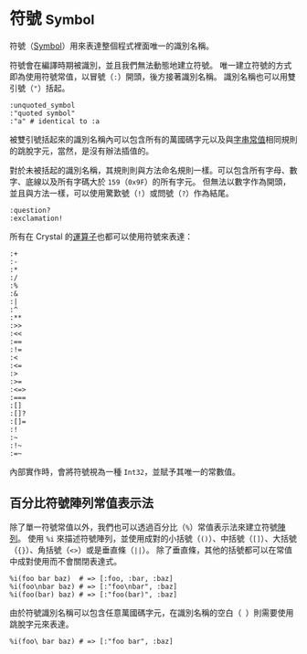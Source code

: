 # 符號 <small>Symbol</small>

符號（[Symbol](http://crystal-lang.org/api/Symbol.html)）用來表達整個程式裡面唯一的識別名稱。

符號會在編譯時期被識別，並且我們無法動態地建立符號。
唯一建立符號的方式即為使用符號常值，以冒號（`:`）開頭，後方接著識別名稱。
識別名稱也可以用雙引號（`"`）括起。

```crystal
:unquoted_symbol
:"quoted symbol"
:"a" # identical to :a
```

被雙引號括起來的識別名稱內可以包含所有的萬國碼字元以及與[字串常值](./string.md)相同規則的跳脫字元，當然，是沒有辦法插值的。

對於未被括起的識別名稱，其規則則與方法命名規則一樣。可以包含所有字母、數字、底線以及所有字碼大於 `159`（`0x9F`）的所有字元。
但無法以數字作為開頭，並且與方法一樣，可以使用驚歎號（`!`）或問號（`?`）作為結尾。

```crystal
:question?
:exclamation!
```

所有在 Crystal 的[運算子](../operators.md)也都可以使用符號來表達：

```crystal
:+
:-
:*
:/
:%
:&
:|
:^
:**
:>>
:<<
:==
:!=
:<
:<=
:>
:>=
:<=>
:===
:[]
:[]?
:[]=
:!
:~
:!~
:=~
```

內部實作時，會將符號視為一種 `Int32`，並賦予其唯一的常數值。

## 百分比符號陣列常值表示法

除了單一符號常值以外，我們也可以透過百分比（`%`）常值表示法來建立符號[陣列](https://crystal-lang.org/api/Array.html)。
使用 `%i` 來描述符號陣列，並使用成對的小括號（`()`）、中括號（`[]`）、大括號（`{}`）、角括號（`<>`）或是垂直條（`||`）。
除了垂直條，其他的括號都可以在常值中成對使用而不會關閉表達式。

```crystal
%i(foo bar baz)  # => [:foo, :bar, :baz]
%i(foo\nbar baz) # => [:"foo\nbar", :baz]
%i(foo(bar) baz) # => [:"foo(bar)", :baz]
```

由於符號識別名稱可以包含任意萬國碼字元，在識別名稱的空白（` `）則需要使用跳脫字元來表達。

```crystal
%i(foo\ bar baz) # => [:"foo bar", :baz]
```
